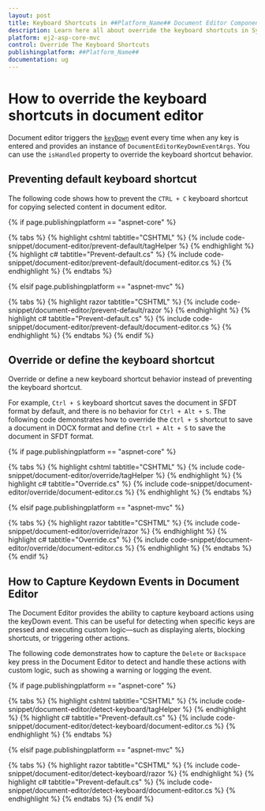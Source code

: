 ```yaml
---
layout: post
title: Keyboard Shortcuts in ##Platform_Name## Document Editor Component | Syncfusion
description: Learn here all about override the keyboard shortcuts in Syncfusion ##Platform_Name## Document Editor component of Syncfusion Essential JS 2 and more.
platform: ej2-asp-core-mvc
control: Override The Keyboard Shortcuts
publishingplatform: ##Platform_Name##
documentation: ug
---
```



# How to override the keyboard shortcuts in document editor

Document editor triggers the [`keyDown`](https://help.syncfusion.com/cr/aspnetcore-js2/Syncfusion.EJ2.DocumentEditor.DocumentEditor.html#Syncfusion_EJ2_DocumentEditor_DocumentEditor_KeyDown) event every time when any key is entered and provides an instance of `DocumentEditorKeyDownEventArgs`. You can use the `isHandled` property to override the keyboard shortcut behavior.

## Preventing default keyboard shortcut

The following code shows how to prevent the `CTRL + C` keyboard shortcut for copying selected content in document editor.

{% if page.publishingplatform == "aspnet-core" %}

{% tabs %}
{% highlight cshtml tabtitle="CSHTML" %}
{% include code-snippet/document-editor/prevent-default/tagHelper %}
{% endhighlight %}
{% highlight c# tabtitle="Prevent-default.cs" %}
{% include code-snippet/document-editor/prevent-default/document-editor.cs %}
{% endhighlight %}
{% endtabs %}

{% elsif page.publishingplatform == "aspnet-mvc" %}

{% tabs %}
{% highlight razor tabtitle="CSHTML" %}
{% include code-snippet/document-editor/prevent-default/razor %}
{% endhighlight %}
{% highlight c# tabtitle="Prevent-default.cs" %}
{% include code-snippet/document-editor/prevent-default/document-editor.cs %}
{% endhighlight %}
{% endtabs %}
{% endif %}



## Override or define the keyboard shortcut

Override or define a new keyboard shortcut behavior instead of preventing the keyboard shortcut.

For example, `Ctrl + S` keyboard shortcut saves the document in SFDT format by default, and there is no behavior for `Ctrl + Alt + S`. The following code demonstrates how to override the `Ctrl + S` shortcut to save a document in DOCX format and define `Ctrl + Alt + S` to save the document in SFDT format.

{% if page.publishingplatform == "aspnet-core" %}

{% tabs %}
{% highlight cshtml tabtitle="CSHTML" %}
{% include code-snippet/document-editor/override/tagHelper %}
{% endhighlight %}
{% highlight c# tabtitle="Override.cs" %}
{% include code-snippet/document-editor/override/document-editor.cs %}
{% endhighlight %}
{% endtabs %}

{% elsif page.publishingplatform == "aspnet-mvc" %}

{% tabs %}
{% highlight razor tabtitle="CSHTML" %}
{% include code-snippet/document-editor/override/razor %}
{% endhighlight %}
{% highlight c# tabtitle="Override.cs" %}
{% include code-snippet/document-editor/override/document-editor.cs %}
{% endhighlight %}
{% endtabs %}
{% endif %}

## How to Capture Keydown Events in Document Editor

The Document Editor provides the ability to capture keyboard actions using the keyDown event. This can be useful for detecting when specific keys are pressed and executing custom logic—such as displaying alerts, blocking shortcuts, or triggering other actions.

The following code demonstrates how to capture the `Delete` or `Backspace` key press in the Document Editor to detect and handle these actions with custom logic, such as showing a warning or logging the event.

{% if page.publishingplatform == "aspnet-core" %}

{% tabs %}
{% highlight cshtml tabtitle="CSHTML" %}
{% include code-snippet/document-editor/detect-keyboard/tagHelper %}
{% endhighlight %}
{% highlight c# tabtitle="Prevent-default.cs" %}
{% include code-snippet/document-editor/detect-keyboard/document-editor.cs %}
{% endhighlight %}
{% endtabs %}

{% elsif page.publishingplatform == "aspnet-mvc" %}

{% tabs %}
{% highlight razor tabtitle="CSHTML" %}
{% include code-snippet/document-editor/detect-keyboard/razor %}
{% endhighlight %}
{% highlight c# tabtitle="Prevent-default.cs" %}
{% include code-snippet/document-editor/detect-keyboard/document-editor.cs %}
{% endhighlight %}
{% endtabs %}
{% endif %}
